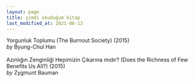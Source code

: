 ```yaml
---
layout: page
title: şimdi okuduğum kitap
last_modified_at: 2021-06-13
---
```


Yorgunluk Toplumu (The Burnout Society) (2015)  
<i>by</i> Byung-Chul Han  
<br />
Azınlığın Zenginliği Hepimizin Çıkarına mıdır? (Does the Richness of Few Benefits Us All?) (2015)  
<i>by</i> Zygmunt Bauman
<!-- <span style="color: white">Lorem ipsum dolor sit amet, consectetur adipiscing elit. Sed sagittis cursus erat quis tempus. Fusce semper eu eros in tristique.</span> -->
<!-- hr -->
